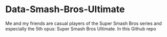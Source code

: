 # Data-Smash-Bros-Ultimate
Me and my friends are casual players of the Super Smash Bros series and especially the 5th opus: Super Smash Bros Ultimate. In this Github repo
